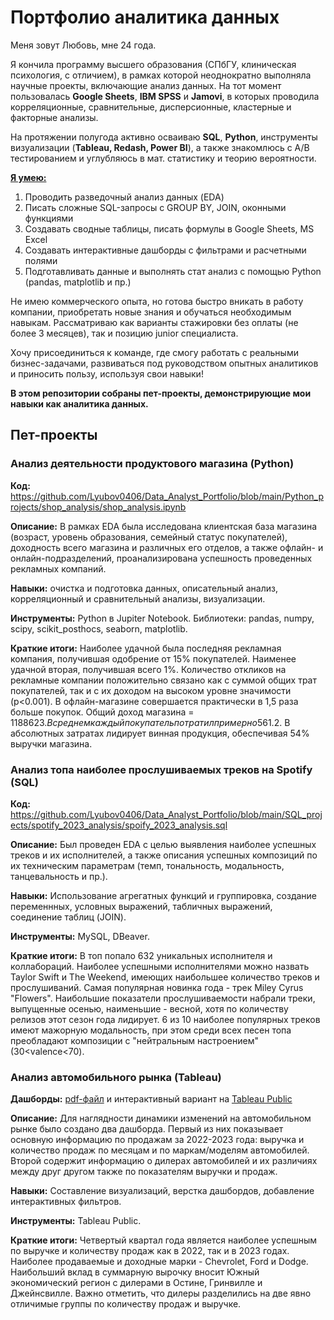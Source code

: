 # Портфолио аналитика данных

Меня зовут Любовь, мне 24 года.

Я кончила программу высшего образования (СПбГУ, клиническая психология, с отличием), в рамках которой неоднократно выполняла научные проекты, включающие анализ данных. На тот момент пользовалась **Google Sheets**, **IBM SPSS** и **Jamovi**, в которых проводила корреляционные, сравнительные, дисперсионные, кластерные и факторные анализы. 

На протяжении полугода активно осваиваю **SQL**, **Python**, инструменты визуализации (**Tableau, Redash, Power BI**), а также знакомлюсь с A/B тестированием и углубляюсь в мат. статистику и теорию вероятности. 

**<ins>Я умею:<ins>**
1. Проводить разведочный анализ данных (EDA)
2. Писать сложные SQL-запросы с GROUP BY, JOIN, оконными функциями
3. Создавать сводные таблицы, писать формулы в Google Sheets, MS Excel 
4. Создавать интерактивные дашборды с фильтрами и расчетными полями
4. Подготавливать данные и выполнять стат анализ с помощью Python (pandas, matplotlib и пр.)

Не имею коммерческого опыта, но готова быстро вникать в работу компании, приобретать новые знания и обучаться необходимым навыкам. Рассматриваю как варианты стажировки без оплаты (не более 3 месяцев), так и позицию junior специалиста. 

Хочу присоединиться к команде, где смогу работать с реальными бизнес-задачами, развиваться под руководством опытных аналитиков и приносить пользу, используя свои навыки!

**В этом репозитории собраны пет-проекты, демонстрирующие мои навыки как аналитика данных.**

## Пет-проекты

### Анализ деятельности продуктового магазина (Python)

**Код:** https://github.com/Lyubov0406/Data_Analyst_Portfolio/blob/main/Python_projects/shop_analysis/shop_analysis.ipynb      

**Описание:** В рамках EDA была исследована клиентская база магазина (возраст, уровень образования, семейный статус покупателей), доходность всего магазина и различных его отделов, а также офлайн- и онлайн-подразделений, проанализирована успешность проведенных рекламных компаний.      

**Навыки:** очистка и подготовка данных, описательный анализ, корреляционный и сравнительный анализы, визуализации.

**Инструменты:** Python в Jupiter Notebook. Библиотеки: pandas, numpy, scipy, scikit_posthocs, seaborn, matplotlib.

**Краткие итоги:** Наиболее удачной была последняя рекламная компания, получившая одобрение от 15% покупателей. Наименее удачной вторая, получившая всего 1%. Количество откликов на рекламные компании положительно связано как с суммой общих трат покупателей, так и с их доходом на высоком уровне значимости (p<0.001). В офлайн-магазине совершается практически в 1,5 раза больше покупок. Общий доход магазина = 1188623$. В среднем каждый покупатель потратил примерно 561.2$. В абсолютных затратах лидирует винная продукция, обеспечивая 54% выручки магазина. 

### Анализ топа наиболее прослушиваемых треков на Spotify (SQL)

**Код:** https://github.com/Lyubov0406/Data_Analyst_Portfolio/blob/main/SQL_projects/spotify_2023_analysis/spoify_2023_analysis.sql    

**Описание:** Был проведен EDA с целью выявления наиболее успешных треков и их исполнителей, а также описания успешных композиций по их техническим параметрам (темп, тональность, модальность, танцевальность и пр.).

**Навыки:** Использование агрегатных функций и группировка, создание переменнных, условных выражений, табличных выражений, соединение таблиц (JOIN).

**Инструменты:** MySQL, DBeaver. 

**Краткие итоги:** В топ попало 632 уникальных исполнителя и коллабораций. Наиболее успешными исполнителями можно назвать Taylor Swift и The Weekend, имеющих наибольшее количество треков и прослушиваний. Самая популярная новинка года - трек Miley Cyrus "Flowers". Наибольшие показатели прослушиваемости набрали треки, выпущенные осенью, наименьшие - весной, хотя по количеству релизов этот сезон года лидирует. 6 из 10 наиболее популярных треков имеют мажорную модальность, при этом среди всех песен топа преобладают композиции с "нейтральным настроением" (30<valence<70). 

### Анализ автомобильного рынка (Tableau)

**Дашборды:** [pdf-файл](https://github.com/Lyubov0406/Data_Analyst_Portfolio/blob/main/Visualisation_projects/Auto-market_analysis_Tableau/auto-market_dashboards.pdf) и интерактивный вариант на [Tableau Public](https://public.tableau.com/app/profile/lyubov.zaitseva/vizzes)     

**Описание:** Для наглядности динамики изменений на автомобильном рынке было создано два дашборда. Первый из них показывает основную информацию по продажам за 2022-2023 года: выручка и количество продаж по месяцам и по маркам/моделям автомобилей. Второй содержит информацию о дилерах автомобилей и их различиях между друг другом также по показателям выручки и продаж.

**Навыки:** Составление визуализаций, верстка дашбордов, добавление интерактивных фильтров.

**Инструменты:** Tableau Public.

**Краткие итоги:** Четвертый квартал года является наиболее успешным по выручке и количеству продаж как в 2022, так и в 2023 годах. Наиболее продаваемые и доходные марки - Chevrolet, Ford и Dodge. Наибольший вклад в суммарную вырочку вносит Южный экономический регион с дилерами в Остине, Гринвилле и Джейнсвилле. Важно отметить, что дилеры разделились на две явно отличимые группы по количеству продаж и выручке. 

